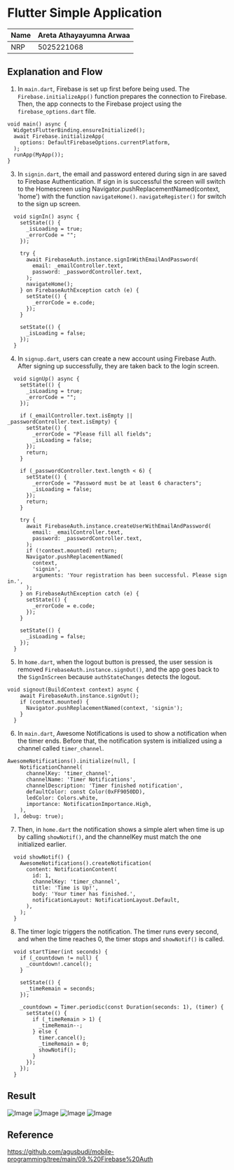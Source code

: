 # Flutter Simple Application

| Name  | Areta Athayayumna Arwaa |
|-------|-------------------------|
| NRP   | 5025221068              |


## Explanation and Flow
1. In `main.dart`, Firebase is set up first before being used. The `Firebase.initializeApp()` function prepares the connection to Firebase. Then, the app connects to the Firebase project using the `firebase_options.dart` file.

```
void main() async {
  WidgetsFlutterBinding.ensureInitialized();
  await Firebase.initializeApp(
    options: DefaultFirebaseOptions.currentPlatform,
  );
  runApp(MyApp());
}

```

3. In `signin.dart`, the email and password entered during sign in are saved to Firebase Authentication. If sign in is successful the screen will switch to the Homescreen using Navigator.pushReplacementNamed(context, 'home') with the function `navigateHome()`. `navigateRegister()` for switch to the sign up screen.

```
  void signIn() async {
    setState(() {
      _isLoading = true;
      _errorCode = "";
    });

    try {
      await FirebaseAuth.instance.signInWithEmailAndPassword(
        email: _emailController.text,
        password: _passwordController.text,
      );
      navigateHome();
    } on FirebaseAuthException catch (e) {
      setState(() {
        _errorCode = e.code;
      });
    }

    setState(() {
      _isLoading = false;
    });
  }
```

4. In `signup.dart`, users can create a new account using Firebase Auth. After signing up successfully, they are taken back to the login screen. 

```
  void signUp() async {
    setState(() {
      _isLoading = true;
      _errorCode = "";
    });

    if (_emailController.text.isEmpty || _passwordController.text.isEmpty) {
      setState(() {
        _errorCode = "Please fill all fields";
        _isLoading = false;
      });
      return;
    }

    if (_passwordController.text.length < 6) {
      setState(() {
        _errorCode = "Password must be at least 6 characters";
        _isLoading = false;
      });
      return;
    }

    try {
      await FirebaseAuth.instance.createUserWithEmailAndPassword(
        email: _emailController.text,
        password: _passwordController.text,
      );
      if (!context.mounted) return;
      Navigator.pushReplacementNamed(
        context,
        'signin',
        arguments: 'Your registration has been successful. Please sign in.',
      );
    } on FirebaseAuthException catch (e) {
      setState(() {
        _errorCode = e.code;
      });
    }

    setState(() {
      _isLoading = false;
    });
  }
```

5. In `home.dart`, when the logout button is pressed, the user session is removed `FirebaseAuth.instance.signOut()`, and the app goes back to the `SignInScreen` because `authStateChanges` detects the logout.

```
void signout(BuildContext context) async {
    await FirebaseAuth.instance.signOut();
    if (context.mounted) {
      Navigator.pushReplacementNamed(context, 'signin');
    }
  }
```

6. In `main.dart`, Awesome Notifications is used to show a notification when the timer ends. Before that, the notification system is initialized using a channel called `timer_channel`.

```
AwesomeNotifications().initialize(null, [
    NotificationChannel(
      channelKey: 'timer_channel',
      channelName: 'Timer Notifications',
      channelDescription: 'Timer finished notification',
      defaultColor: const Color(0xFF9050DD),
      ledColor: Colors.white,
      importance: NotificationImportance.High,
    ),
  ], debug: true);
```

7. Then, in `home.dart` the notification shows a simple alert when time is up by calling `showNotif()`, and the channelKey must match the one initialized earlier.

```
  void showNotif() {
    AwesomeNotifications().createNotification(
      content: NotificationContent(
        id: 1,
        channelKey: 'timer_channel',
        title: 'Time is Up!',
        body: 'Your timer has finished.',
        notificationLayout: NotificationLayout.Default,
      ),
    );
  }
```

8. The timer logic triggers the notification. The timer runs every second, and when the time reaches 0, the timer stops and `showNotif()` is called.


```
  void startTimer(int seconds) {
    if (_countdown != null) {
      _countdown!.cancel();
    }

    setState(() {
      _timeRemain = seconds;
    });

    _countdown = Timer.periodic(const Duration(seconds: 1), (timer) {
      setState(() {
        if (_timeRemain > 1) {
          _timeRemain--;
        } else {
          timer.cancel();
          _timeRemain = 0;
          showNotif();
        }
      });
    });
  }

```

## Result
![Image](https://github.com/user-attachments/assets/97066dfc-f5a0-493d-86e1-0499bd2b94f3)
![Image](https://github.com/user-attachments/assets/147bc8ff-b0d6-4552-9496-8464729f4080)
![Image](https://github.com/user-attachments/assets/c06a6115-e26b-4ab1-b350-60c987cf93c6)
![Image](https://github.com/user-attachments/assets/36423506-3713-4707-887d-236d54a491ac)

## Reference
https://github.com/agusbudi/mobile-programming/tree/main/09.%20Firebase%20Auth